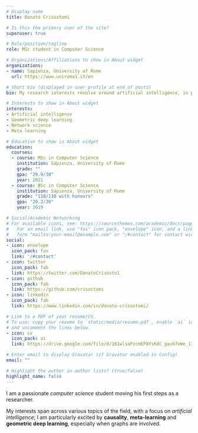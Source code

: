 ```yaml
---
# Display name
title: Donato Crisostomi

# Is this the primary user of the site?
superuser: true

# Role/position/tagline
role: MSc student in Computer Science

# Organizations/Affiliations to show in About widget
organizations:
- name: Sapienza, University of Rome
  url: https://www.uniroma1.it/en

# Short bio (displayed in user profile at end of posts)
bio: My research interests revolve around artificial intelligence, in particular causality, meta-learning and geometric deep learning, especially when graphs are involved.

# Interests to show in About widget
interests:
- Artificial intelligence
- Geometric deep learning
- Network science
- Meta learning

# Education to show in About widget
education:
  courses:
  - course: MSc in Computer Science 
    institution: Sapienza, University of Rome
    grade: ""
    gpa: "29.9/30"
    year: 2021
  - course: BSc in Computer Science
    institution: Sapienza, University of Rome
    grade: "110/110 with honours"
    gpa: "29.2/30"
    year: 2019

# Social/Academic Networking
# For available icons, see: https://sourcethemes.com/academic/docs/page-builder/#icons
#   For an email link, use "fas" icon pack, "envelope" icon, and a link in the
#   form "mailto:your-email@example.com" or "/#contact" for contact widget.
social:
- icon: envelope
  icon_pack: fas
  link: '/#contact'
- icon: twitter
  icon_pack: fab
  link: https://twitter.com/DonatoCrisosto1
- icon: github
  icon_pack: fab
  link: https://github.com/crisostomi
- icon: linkedin
  icon_pack: fab
  link: https://www.linkedin.com/in/donato-crisostomi/

# Link to a PDF of your resume/CV.
# To use: copy your resume to `static/media/resume.pdf`, enable `ai` icons in `params.toml`, 
# and uncomment the lines below.
- icon: cv
  icon_pack: ai
  link: https://drive.google.com/file/d/181wlsaPzcmEP8YsKdC_gavh7xWe_13eG/view?usp=sharing

# Enter email to display Gravatar (if Gravatar enabled in Config)
email: ""

# Highlight the author in author lists? (true/false)
highlight_name: false
---
```


I am a passionate *computer science* student moving his first steps as a researcher.

My interests span across various topics of the field, with a focus on *artificial intelligence*; I am particularly excited by **causality**, **meta-learning** and **geometric deep learning**, especially when graphs are involved.
<!-- {{< icon name="download" pack="fas" >}} Download my {{< staticref "media/demo_resume.pdf" "newtab" >}}resumé{{< /staticref >}}. -->
